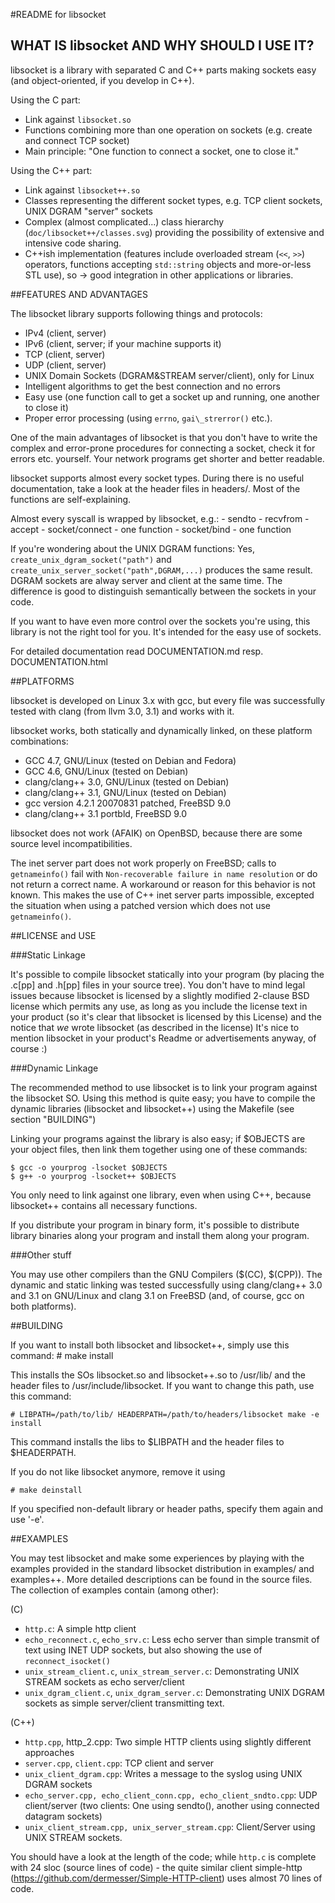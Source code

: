 #README for libsocket

## WHAT IS libsocket AND WHY SHOULD I USE IT?

libsocket is a library with separated C and C++ parts making sockets easy (and object-oriented, if you develop in C++).

Using the C part:

- Link against `libsocket.so`
- Functions combining more than one operation on sockets (e.g. create and connect TCP socket)
- Main principle: "One function to connect a socket, one to close it."

Using the C++ part:

- Link against `libsocket++.so`
- Classes representing the different socket types, e.g. TCP client sockets, UNIX DGRAM "server" sockets
- Complex (almost complicated...) class hierarchy (`doc/libsocket++/classes.svg`) providing the possibility of extensive and intensive code sharing.
- C++ish implementation (features include overloaded stream (`<<`, `>>`) operators, functions accepting `std::string` objects and more-or-less STL use), so -> good integration in other applications or libraries.


##FEATURES AND ADVANTAGES

The libsocket library supports following things and protocols:

* IPv4 (client, server)
* IPv6 (client, server; if your machine supports it)
* TCP (client, server)
* UDP (client, server)
* UNIX Domain Sockets (DGRAM&STREAM server/client), only for Linux
* Intelligent algorithms to get the best connection and no errors
* Easy use (one function call to get a socket up and running, one another to close it)
* Proper error processing (using `errno`, `gai\_strerror()` etc.).

One of the main advantages of libsocket is that you don't have to write the complex and error-prone
procedures for connecting a socket, check it for errors etc. yourself. Your network programs
get shorter and better readable.

libsocket supports almost every socket types. During there is no useful documentation, take a look
at the header files in headers/. Most of the functions are self-explaining.

Almost every syscall is wrapped by libsocket, e.g.:
	- sendto
	- recvfrom
	- accept
	- socket/connect - one function
	- socket/bind    - one function

If you're wondering about the UNIX DGRAM functions: Yes, `create_unix_dgram_socket("path")` and `create_unix_server_socket("path",DGRAM,...)`
produces the same result. DGRAM sockets are alway server and client at the same time. The difference is good to distinguish
semantically between the sockets in your code.

If you want to have even more control over the sockets you're using, this library is not the right tool for you. It's intended for the easy
use of sockets.

For detailed documentation read DOCUMENTATION.md resp. DOCUMENTATION.html


##PLATFORMS

libsocket is developed on Linux 3.x with gcc, but every file was successfully tested with clang (from llvm 3.0, 3.1) and works with it.

libsocket works, both statically and dynamically linked, on these platform combinations:

- GCC 4.7, GNU/Linux (tested on Debian and Fedora)
- GCC 4.6, GNU/Linux (tested on Debian)
- clang/clang++ 3.0, GNU/Linux (tested on Debian)
- clang/clang++ 3.1, GNU/Linux (tested on Debian)
- gcc version 4.2.1 20070831 patched, FreeBSD 9.0
- clang/clang++ 3.1 portbld, FreeBSD 9.0

libsocket does not work (AFAIK) on OpenBSD, because there are some source level incompatibilities.

The inet server part does not work properly on FreeBSD; calls to `getnameinfo()` fail with `Non-recoverable failure in name resolution` or do not return a correct name. A workaround or reason for this behavior is not known.
This makes the use of C++ inet server parts impossible, excepted the situation when using a patched version which does not use `getnameinfo()`.

##LICENSE and USE

###Static Linkage

It's possible to compile libsocket statically into your program (by placing the .c[pp] and .h[pp] files in your source tree).
You don't have to mind legal issues because libsocket is licensed by a slightly modified 2-clause BSD license which permits
any use, as long as you include the license text in your product (so it's clear that libsocket is licensed by this License)
and the notice that *we* wrote libsocket (as described in the license)
It's nice to mention libsocket in your product's Readme or advertisements anyway, of course :)

###Dynamic Linkage

The recommended method to use libsocket is to link your program against the libsocket SO.
Using this method is quite easy; you have to compile the dynamic libraries (libsocket and libsocket++)
using the Makefile (see section "BUILDING")

Linking your programs against the library is also easy; if $OBJECTS are your object files, then link them together using one of these
commands:

	$ gcc -o yourprog -lsocket $OBJECTS
	$ g++ -o yourprog -lsocket++ $OBJECTS

You only need to link against one library, even when using C++, because libsocket++ contains all necessary functions.

If you distribute your program in binary form, it's possible to distribute library binaries along your program and install them
along your program.

###Other stuff

You may use other compilers than the GNU Compilers ($(CC), $(CPP)). The dynamic and static linking was tested successfully using
clang/clang++ 3.0 and 3.1 on GNU/Linux and clang 3.1 on FreeBSD (and, of course, gcc on both platforms).

##BUILDING

If you want to install both libsocket and libsocket++, simply use this command:
	# make install

This installs the SOs libsocket.so and libsocket++.so to /usr/lib/ and the header files to
/usr/include/libsocket. If you want to change this path, use this command:

	# LIBPATH=/path/to/lib/ HEADERPATH=/path/to/headers/libsocket make -e install

This command installs the libs to $LIBPATH and the header files to $HEADERPATH.

If you do not like libsocket anymore, remove it using

	# make deinstall
If you specified non-default library or header paths, specify them again and use '-e'.

##EXAMPLES

You may test libsocket and make some experiences by playing with the examples provided in the standard libsocket distribution in examples/ and examples++. More detailed descriptions can be found in the source files.
The collection of examples contain (among other):

(C)

* `http.c`: A simple http client
* `echo_reconnect.c`, `echo_srv.c`: Less echo server than simple transmit of text using INET UDP sockets, but also showing the use of `reconnect_isocket()`
* `unix_stream_client.c`, `unix_stream_server.c`: Demonstrating UNIX STREAM sockets as echo server/client
* `unix_dgram_client.c`, `unix_dgram_server.c`: Demonstrating UNIX DGRAM sockets as simple server/client transmitting text.

(C++)

* `http.cpp`, http_2.cpp: Two simple HTTP clients using slightly different approaches
* `server.cpp`, `client.cpp`: TCP client and server
* `unix_client_dgram.cpp`: Writes a message to the syslog using UNIX DGRAM sockets
* `echo_server.cpp, echo_client_conn.cpp, echo_client_sndto.cpp`: UDP client/server (two clients: One using sendto(), another using connected datagram sockets)
* `unix_client_stream.cpp, unix_server_stream.cpp`: Client/Server using UNIX STREAM sockets.

You should have a look at the length of the code; while `http.c` is complete with 24 sloc (source lines of code) - the quite similar client
simple-http (https://github.com/dermesser/Simple-HTTP-client) uses almost 70 lines of code.
